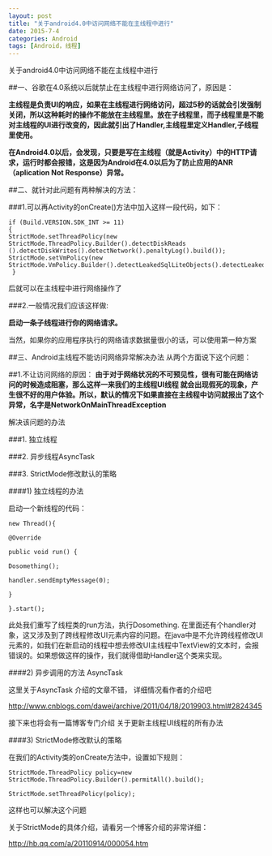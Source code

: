 ```yaml
---
layout: post
title: "关于android4.0中访问网络不能在主线程中进行"
date: 2015-7-4
categories: Android
tags: [Android，线程]
---
```


关于android4.0中访问网络不能在主线程中进行

<!-- more -->

##一、谷歌在4.0系统以后就禁止在主线程中进行网络访问了，原因是：

**主线程是负责UI的响应，如果在主线程进行网络访问，超过5秒的话就会引发强制关闭，所以这种耗时的操作不能放在主线程里。放在子线程里，而子线程里是不能对主线程的UI进行改变的，因此就引出了Handler,主线程里定义Handler,子线程里使用。**


**在Android4.0以后，会发现，只要是写在主线程（就是Activity）中的HTTP请求，运行时都会报错，这是因为Android在4.0以后为了防止应用的ANR（aplication Not Response）异常。**

##二、就针对此问题有两种解决的方法：

###1.可以再Activity的onCreate()方法中加入这样一段代码，如下：

    if (Build.VERSION.SDK_INT >= 11)
    {
    StrictMode.setThreadPolicy(new StrictMode.ThreadPolicy.Builder().detectDiskReads  ().detectDiskWrites().detectNetwork().penaltyLog().build());
    StrictMode.setVmPolicy(new StrictMode.VmPolicy.Builder().detectLeakedSqlLiteObjects().detectLeakedClosableObjects().penaltyLog().penaltyDeath().build());
     }

后就可以在主线程中进行网络操作了


###2.一般情况我们应该这样做:

**启动一条子线程进行你的网络请求。**

当然，如果你的应用程序执行的网络请求数据量很小的话，可以使用第一种方案


##三、Android主线程不能访问网络异常解决办法
从两个方面说下这个问题：

##1.不让访问网络的原因：
**由于对于网络状况的不可预见性，很有可能在网络访问的时候造成阻塞，那么这样一来我们的主线程UI线程 就会出现假死的现象，产生很不好的用户体验。所以，默认的情况下如果直接在主线程中访问就报出了这个异常，名字是NetworkOnMainThreadException**

解决该问题的办法

###1. 独立线程

###2. 异步线程AsyncTask

###3. StrictMode修改默认的策略

####1) 独立线程的办法

启动一个新线程的代码：

    new Thread(){

    @Override

    public void run() {
 
    Dosomething();

    handler.sendEmptyMessage(0);

    }

    }.start();

此处我们重写了线程类的run方法，执行Dosomething. 在里面还有个handler对象，这又涉及到了跨线程修改UI元素内容的问题。在java中是不允许跨线程修改UI元素的，如我们在新启动的线程中想去修改UI主线程中TextView的文本时，会报错误的。如果想做这样的操作，我们就得借助Handler这个类来实现。

####2) 异步调用的方法 AsyncTask

这里关于AsyncTask 介绍的文章不错， 详细情况看作者的介绍吧  

<http://www.cnblogs.com/dawei/archive/2011/04/18/2019903.html#2824345>

接下来也将会有一篇博客专门介绍 关于更新主线程UI线程的所有办法

####3) StrictMode修改默认的策略

在我们的Activity类的onCreate方法中，设置如下规则：

    StrictMode.ThreadPolicy policy=new StrictMode.ThreadPolicy.Builder().permitAll().build();

    StrictMode.setThreadPolicy(policy);

这样也可以解决这个问题

关于StrictMode的具体介绍，请看另一个博客介绍的非常详细：

<http://hb.qq.com/a/20110914/000054.htm>